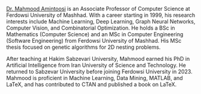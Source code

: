 
[Dr. Mahmood Amintoosi](https://mamintoosi.github.io/) is an Associate Professor of Computer Science at Ferdowsi University of Mashhad. With a career starting in 1999, his research interests include Machine Learning, Deep Learning, Graph Neural Networks, Computer Vision, and Combinatorial Optimization. He holds a BSc in Mathematics (Computer Science) and an MSc in Computer Engineering (Software Engineering) from Ferdowsi University of Mashhad. His MSc thesis focused on genetic algorithms for 2D nesting problems.

After teaching at Hakim Sabzevari University, Mahmood earned his PhD in Artificial Intelligence from Iran University of Science and Technology. He returned to Sabzevar University before joining Ferdowsi University in 2023. Mahmood is proficient in Machine Learning, Data Mining, MATLAB, and LaTeX, and has contributed to CTAN and published a book on LaTeX.

